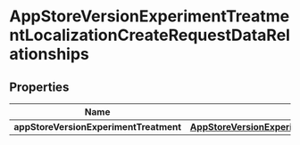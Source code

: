 

# AppStoreVersionExperimentTreatmentLocalizationCreateRequestDataRelationships


## Properties

| Name | Type | Description | Notes |
|------------ | ------------- | ------------- | -------------|
|**appStoreVersionExperimentTreatment** | [**AppStoreVersionExperimentTreatmentLocalizationCreateRequestDataRelationshipsAppStoreVersionExperimentTreatment**](AppStoreVersionExperimentTreatmentLocalizationCreateRequestDataRelationshipsAppStoreVersionExperimentTreatment.md) |  |  |



